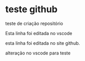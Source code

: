 # teste github
 teste de criação repositório

 Esta linha foi editada no vscode
 
 esta linha foi editada no site github. 

alteração no vscode para teste